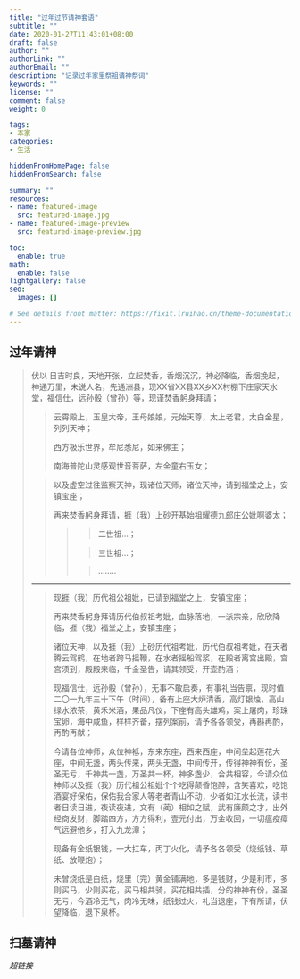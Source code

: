 ```yaml
---
title: "过年过节请神套语"
subtitle: ""
date: 2020-01-27T11:43:01+08:00
draft: false
author: ""
authorLink: ""
authorEmail: ""
description: "记录过年家里祭祖请神祭词"
keywords: ""
license: ""
comment: false
weight: 0

tags:
- 本家
categories:
- 生活

hiddenFromHomePage: false
hiddenFromSearch: false

summary: ""
resources:
- name: featured-image
  src: featured-image.jpg
- name: featured-image-preview
  src: featured-image-preview.jpg

toc:
  enable: true
math:
  enable: false
lightgallery: false
seo:
  images: []

# See details front matter: https://fixit.lruihao.cn/theme-documentation-content/#front-matter
---
```

## 过年请神
>伏以
>日吉时良，天地开张，立起焚香，香烟沉沉，神必降临，香烟挽起，神通万里，未说人名，先通洲县，现XX省XX县XX乡XX村棚下庄家天水堂，福信仕，远孙骰（曾孙）<XXX>等，现谨焚香躬身拜请；
>>
>>云霄殿上，玉皇大帝，王母娘娘，元始天尊，太上老君，太白金星，列列天神；
>>
>>西方极乐世界，牟尼悉尼，如来佛主；
>>
>>南海普陀山灵感观世音菩萨，左金童右玉女；
>
>>以及虚空过往监察天神，现诸位天师，诸位天神，请到福堂之上，安镇宝座；
>>
>>再来焚香躬身拜请，捱（我）上砂开基始祖耀德九郎庄公妣啊婆太；
>>
>>>>二世祖...；
>>>
>>>>三世祖...；
>>>
>>>>........
>---
>>现捱（我）历代祖公祖妣，已请到福堂之上，安镇宝座；
>>
>>再来焚香躬身拜请历代伯叔祖考妣，血脉落地，一派宗亲，欣欣降临，捱（我）福堂之上，安镇宝座；
>>
>>诸位天神，以及捱（我）上砂历代祖考妣，历代伯叔祖考妣，在天者腾云驾鹤，在地者跨马摇鞭，在水者摇船驾浆，在殿者离宫出殿，宫宫须到，殿殿来临，千金圣告，请其领受，开壶酌酒；
>>
>>现福信仕，远孙骰（曾孙），无事不敢启奏，有事礼当告禀，现时值二〇一九年三十下午（时间），备有上座大炉清香，高灯银烛，高山绿水浓茶，黄禾米酒，果品凡仪，下座有高头雄鸡，案上屠肉，珍珠宝卵，海中咸鱼，样样齐备，摆列案前，请予各各领受，再斟再酌，再酌再献；
>>
>>今请各位神师，众位神袛，东来东座，西来西座，中间垒起莲花大座，中间无盏，两头传来，两头无盏，中间传开，传得神神有份，圣圣无亏，千神共一盏，万圣共一杯，神多盏少，合共相容，今请众位神师以及捱（我）历代祖公祖妣个个吃得颠昏饱醉，含笑喜欢，吃饱酒宴好保佑，保佑我合家人等老者青山不动，少者如江水长流，读书者日读日进，夜读夜进，文有（蔺）相如之赋，武有廉颇之才，出外经商发财，脚踏四方，方方得利，壹元付出，万金收回，一切瘟疫瘴气远避他乡，打入九龙潭；
>>
>>现备有金纸银钱，一大扛车，丙丁火化，请予各各领受（烧纸钱、草纸、放鞭炮）；
>>
>>未曾烧纸是白纸，烧里（完）黄金铺满地，多是钱财，少是利市，多则买马，少则买花，买马相共骑，买花相共插，分的神神有份，圣圣无亏，今酒冷无气，肉冷无味，纸钱过火，礼当退座，下有所请，伏望降临，退下泉杯。
## 扫墓请神
*超链接*